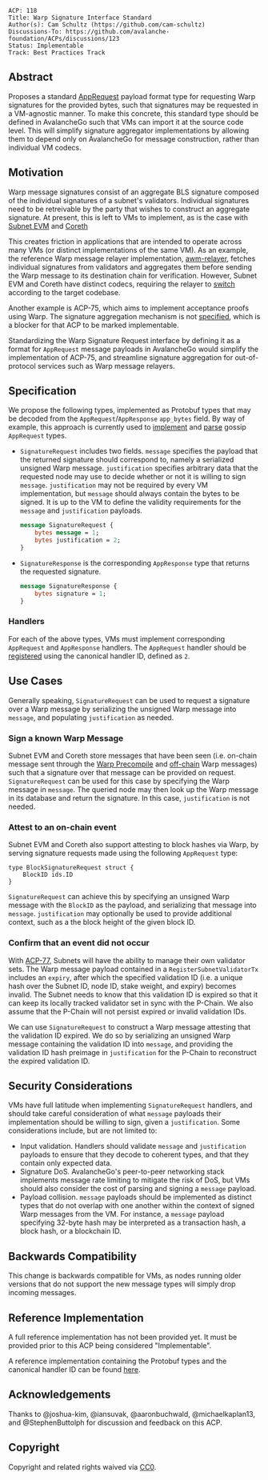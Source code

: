 ```text
ACP: 118
Title: Warp Signature Interface Standard
Author(s): Cam Schultz (https://github.com/cam-schultz)
Discussions-To: https://github.com/avalanche-foundation/ACPs/discussions/123
Status: Implementable
Track: Best Practices Track
```

## Abstract

Proposes a standard [AppRequest](https://github.com/ava-labs/avalanchego/blob/master/proto/p2p/p2p.proto#L385) payload format type for requesting Warp signatures for the provided bytes, such that signatures may be requested in a VM-agnostic manner. To make this concrete, this standard type should be defined in AvalancheGo such that VMs can import it at the source code level. This will simplify signature aggregator implementations by allowing them to depend only on AvalancheGo for message construction, rather than individual VM codecs.

## Motivation

Warp message signatures consist of an aggregate BLS signature composed of the individual signatures of a subnet's validators. Individual signatures need to be retreivable by the party that wishes to construct an aggregate signature. At present, this is left to VMs to implement, as is the case with [Subnet EVM](https://github.com/ava-labs/subnet-evm/blob/v0.6.7/plugin/evm/message/signature_request.go#20) and [Coreth](https://github.com/ava-labs/coreth/blob/v0.13.6-rc.0/plugin/evm/message/signature_request.go#L20)

This creates friction in applications that are intended to operate across many VMs (or distinct implementations of the same VM). As an example, the reference Warp message relayer implementation, [awm-relayer](https://github.com/ava-labs/awm-relayer), fetches individual signatures from validators and aggregates them before sending the Warp message to its destination chain for verification. However, Subnet EVM and Coreth have distinct codecs, requiring the relayer to [switch](https://github.com/ava-labs/awm-relayer/blob/v1.4.0-rc.0/relayer/application_relayer.go#L372) according to the target codebase.

Another example is ACP-75, which aims to implement acceptance proofs using Warp. The signature aggregation mechanism is not [specified](https://github.com/avalanche-foundation/ACPs/blob/main/ACPs/75-acceptance-proofs/README.md#signature-aggregation), which is a blocker for that ACP to be marked implementable.

Standardizing the Warp Signature Request interface by defining it as a format for `AppRequest` message payloads in AvalancheGo would simplify the implementation of ACP-75, and streamline signature aggregation for out-of-protocol services such as Warp message relayers.

## Specification

We propose the following types, implemented as Protobuf types that may be decoded from the `AppRequest`/`AppResponse` `app_bytes` field. By way of example, this approach is currently used to [implement](https://github.com/ava-labs/avalanchego/blob/v1.11.10-status-removal/proto/sdk/sdk.proto#7) and [parse](https://github.com/ava-labs/avalanchego/blob/v1.11.10-status-removal/network/p2p/gossip/message.go#22) gossip `AppRequest` types.

- `SignatureRequest` includes two fields. `message` specifies the payload that the returned signature should correspond to, namely a serialized unsigned Warp message. `justification` specifies arbitrary data that the requested node may use to decide whether or not it is willing to sign `message`. `justification` may not be required by every VM implementation, but `message` should always contain the bytes to be signed. It is up to the VM to define the validity requirements for the `message` and `justification` payloads.

    ```protobuf
    message SignatureRequest {
        bytes message = 1;
        bytes justification = 2;
    }
    ```

- `SignatureResponse` is the corresponding `AppResponse` type that returns the requested signature. 

    ```protobuf
    message SignatureResponse {
        bytes signature = 1;
    }
    ```

### Handlers

For each of the above types, VMs must implement corresponding `AppRequest` and `AppResponse` handlers. The `AppRequest` handler should be [registered](https://github.com/ava-labs/avalanchego/blob/v1.11.10-status-removal/network/p2p/network.go#L173) using the canonical handler ID, defined as `2`.

## Use Cases

Generally speaking, `SignatureRequest` can be used to request a signature over a Warp message by serializing the unsigned Warp message into `message`, and populating `justification` as needed.

### Sign a known Warp Message

Subnet EVM and Coreth store messages that have been seen (i.e. on-chain message sent through the [Warp Precompile](https://github.com/ava-labs/subnet-evm/tree/v0.6.7/precompile/contracts/warp) and [off-chain](https://github.com/ava-labs/subnet-evm/blob/v0.6.7/plugin/evm/config.go#L226) Warp messages) such that a signature over that message can be provided on request. `SignatureRequest` can be used for this case by specifying the Warp message in `message`. The queried node may then look up the Warp message in its database and return the signature. In this case, `justification` is not needed.

### Attest to an on-chain event

Subnet EVM and Coreth also support attesting to block hashes via Warp, by serving signature requests made using the following `AppRequest` type:

```
type BlockSignatureRequest struct {
	BlockID ids.ID
}
```

`SignatureRequest` can achieve this by specifying an unsigned Warp message with the `BlockID` as the payload, and serializing that message into `message`. `justification` may optionally be used to provide additional context, such as a the block height of the given block ID.

### Confirm that an event did not occur

With [ACP-77](https://github.com/avalanche-foundation/ACPs/tree/main/ACPs/77-reinventing-subnets), Subnets will have the ability to manage their own validator sets. The Warp message payload contained in a `RegisterSubnetValidatorTx` includes an `expiry`, after which the specified validation ID (i.e. a unique hash over the Subnet ID, node ID, stake weight, and expiry) becomes invalid. The Subnet needs to know that this validation ID is expired so that it can keep its locally tracked validator set in sync with the P-Chain. We also assume that the P-Chain will not persist expired or invalid validation IDs. 

We can use `SignatureRequest` to construct a Warp message attesting that the validation ID expired. We do so by serializing an unsigned Warp message containing the validation ID into `message`, and providing the validation ID hash preimage in `justification` for the P-Chain to reconstruct the expired validation ID.

## Security Considerations

VMs have full latitude when implementing `SignatureRequest` handlers, and should take careful consideration of what `message` payloads their implementation should be willing to sign, given a `justification`. Some considerations include, but are not limited to:
- Input validation. Handlers should validate `message` and `justification` payloads to ensure that they decode to coherent types, and that they contain only expected data.
- Signature DoS. AvalancheGo's peer-to-peer networking stack implements message rate limiting to mitigate the risk of DoS, but VMs should also consider the cost of parsing and signing a `message` payload.
- Payload collision. `message` payloads should be implemented as distinct types that do not overlap with one another within the context of signed Warp messages from the VM. For instance, a `message` payload specifying 32-byte hash may be interpreted as a transaction hash, a block hash, or a blockchain ID.

## Backwards Compatibility

This change is backwards compatible for VMs, as nodes running older versions that do not support the new message types will simply drop incoming messages.

## Reference Implementation

A full reference implementation has not been provided yet. It must be provided prior to this ACP being considered "Implementable".

A reference implementation containing the Protobuf types and the canonical handler ID can be found [here](https://github.com/ava-labs/avalanchego/pull/3218).

## Acknowledgements

Thanks to @joshua-kim, @iansuvak, @aaronbuchwald, @michaelkaplan13, and @StephenButtolph for discussion and feedback on this ACP.

## Copyright

Copyright and related rights waived via [CC0](https://creativecommons.org/publicdomain/zero/1.0/).
